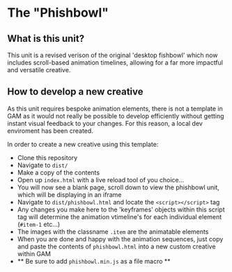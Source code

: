 # The "Phishbowl"

## What is this unit? 

This unit is a revised verison of the original 'desktop fishbowl' which now includes scroll-based animation timelines, allowing for a far more impactful and versatile creative. 

## How to develop a new creative

As this unit requires bespoke animation elements, there is not a template in GAM as it would not really be possible to develop efficiently without getting instant visual feedback to your changes. For this reason, a local dev enviroment has been created. 

In order to create a new creative using this template: 

+ Clone this repository
+ Navigate to `dist/`
+ Make a copy of the contents
+ Open up `index.html` with a live reload tool of you choice...
+ You will now see a blank page, scroll down to view the phishbowl unit,
which will be displaying in an iframe
+ Navigate to `dist/phishbowl.html` and locate the `<script></script>` tag
+ Any changes you make here to the 'keyframes' objects within
this script tag will determine the animation vtimeline's for each individual 
element (`#item-1` etc...)
+ The images with the classname `.item` are the animatable elements
+ When you are done and happy with the animation sequences, just copy and paste
the contents of `phishbowl.html` into a new custom creative within GAM
+ ** Be sure to add `phishbowl.min.js` as a file macro **

